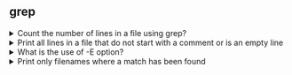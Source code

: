 ## grep

<details>
<summary>Count the number of lines in a file using grep?</summary>

```
grep -c '' /etc/services
```   
</details>

<details>
<summary>Print all lines in a file that do not start with a comment or is an empty line</summary>

```
grep -vE '^(#|$)' /etc/ssh/ssh_config
```
</details>

<details>
<summary>What is the use of -E option?</summary>

Used for passing Enhanced Regular Expression instead of a Basic Regular Expression

</details>

<details>
<summary>Print only filenames where a match has been found</summary>

```
$ grep 'pam_motd' /etc/pam.d/*

/etc/pam.d/login:session    optional   pam_motd.so motd=/run/motd.dynamic
/etc/pam.d/login:session    optional   pam_motd.so noupdate
```   
</details>